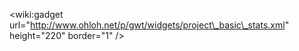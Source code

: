 &lt;wiki:gadget url="http://www.ohloh.net/p/gwt/widgets/project\_basic\_stats.xml" height="220" border="1" /&gt;